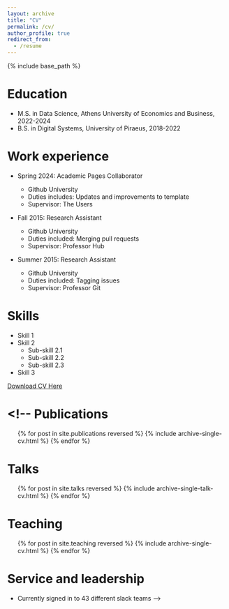 ```yaml
---
layout: archive
title: "CV"
permalink: /cv/
author_profile: true
redirect_from:
  - /resume
---
```


{% include base_path %}

# Education

- M.S. in Data Science, Athens University of Economics and Business, 2022-2024
- B.S. in Digital Systems, University of Piraeus, 2018-2022

# Work experience

- Spring 2024: Academic Pages Collaborator

  - Github University
  - Duties includes: Updates and improvements to template
  - Supervisor: The Users

- Fall 2015: Research Assistant

  - Github University
  - Duties included: Merging pull requests
  - Supervisor: Professor Hub

- Summer 2015: Research Assistant
  - Github University
  - Duties included: Tagging issues
  - Supervisor: Professor Git

# Skills

- Skill 1
- Skill 2
  - Sub-skill 2.1
  - Sub-skill 2.2
  - Sub-skill 2.3
- Skill 3

[Download CV Here](https://amavridis.github.io/files/cv.pdf)

# <!-- Publications

  <ul>{% for post in site.publications reversed %}
    {% include archive-single-cv.html %}
  {% endfor %}</ul>
  
Talks
======
  <ul>{% for post in site.talks reversed %}
    {% include archive-single-talk-cv.html  %}
  {% endfor %}</ul>
  
Teaching
======
  <ul>{% for post in site.teaching reversed %}
    {% include archive-single-cv.html %}
  {% endfor %}</ul>
  
Service and leadership
======
* Currently signed in to 43 different slack teams -->
